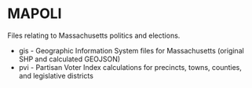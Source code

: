 # MAPOLI

Files relating to Massachusetts politics and elections.

- gis - Geographic Information System files for Massachusetts (original SHP and calculated GEOJSON)
- pvi - Partisan Voter Index calculations for precincts, towns, counties, and legislative districts




